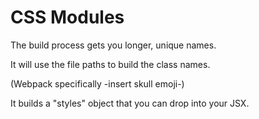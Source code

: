 # CSS Modules

The build process gets you longer, unique names.

It will use the file paths to build the class names.

(Webpack specifically -insert skull emoji-)

It builds a "styles" object that you can drop into your JSX.